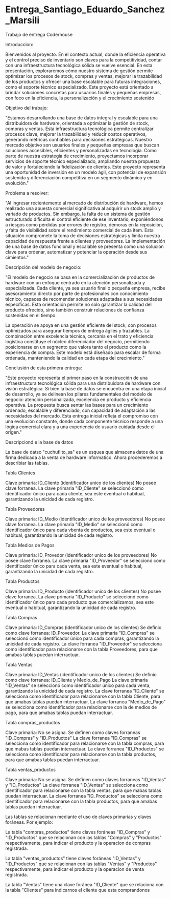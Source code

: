 # Entrega_Santiago_Eduardo_Sanchez_Marsili
Trabajo de entrega Coderhouse

Introduccion:

Bienvenidos al proyecto.
En el contexto actual, donde la eficiencia operativa y el control preciso de inventario son claves para la competitividad, contar con una infraestructura tecnológica sólida se vuelve esencial.
En esta presentación, exploraremos cómo nuestro sistema de gestión permite optimizar los procesos de stock, compras y ventas, mejorar la trazabilidad de los productos y ofrecer una base escalable para futuras integraciones, como el soporte técnico especializado. Este proyecto está orientado a brindar soluciones concretas para usuarios finales y pequeñas empresas, con foco en la eficiencia, la personalización y el crecimiento sostenido


Objetivo del trabajo: 

"Estamos desarrollando una base de datos integral y escalable para una distribuidora de hardware, orientada a optimizar la gestión de stock, compras y ventas. Esta infraestructura tecnológica permite centralizar procesos clave, mejorar la trazabilidad y reducir costos operativos, generando métricas confiables para decisiones estratégicas. Nuestro mercado objetivo son usuarios finales y pequeñas empresas que buscan soluciones accesibles, eficientes y personalizadas en tecnología. Como parte de nuestra estrategia de crecimiento, proyectamos incorporar servicios de soporte técnico especializado, ampliando nuestra propuesta de valor y fortaleciendo la fidelización de clientes. Este proyecto representa una oportunidad de inversión en un modelo ágil, con potencial de expansión sostenida y diferenciación competitiva en un segmento dinámico y en evolución."

Problema a resolver:

"Al ingresar recientemente al mercado de distribución de hardware, hemos realizado una apuesta comercial significativa al adquirir un stock amplio y variado de productos. Sin embargo, la falta de un sistema de gestión estructurado dificulta el control eficiente de ese inventario, exponiéndonos a riesgos como pérdidas por errores de registro, demoras en la reposición, y falta de visibilidad sobre el rendimiento comercial de cada ítem. Esta situación compromete la toma de decisiones estratégicas y limita nuestra capacidad de respuesta frente a clientes y proveedores. La implementación de una base de datos funcional y escalable se presenta como una solución clave para ordenar, automatizar y potenciar la operación desde sus cimientos."

Descripción del modelo de negocio:

"El modelo de negocio se basa en la comercialización de productos de hardware con un enfoque centrado en la atención personalizada y especializada. Cada cliente, ya sea usuario final o pequeña empresa, recibe asesoramiento directo por parte de profesionales con conocimiento técnico, capaces de recomendar soluciones adaptadas a sus necesidades específicas. Esta orientación permite no solo garantizar la calidad del producto ofrecido, sino también construir relaciones de confianza sostenidas en el tiempo.

La operación se apoya en una gestión eficiente del stock, con procesos optimizados para asegurar tiempos de entrega ágiles y trazables. La combinación entre excelencia técnica, cercanía en el trato y eficiencia logística constituye el núcleo diferenciador del negocio, permitiendo posicionarse en un segmento que valora tanto el producto como la experiencia de compra. Este modelo está diseñado para escalar de forma ordenada, manteniendo la calidad en cada etapa del crecimiento."

Conclusión de esta primera entrega:

"Este proyecto representa el primer paso en la construcción de una infraestructura tecnológica sólida para una distribuidora de hardware con visión estratégica. Si bien la base de datos se encuentra en una etapa inicial de desarrollo, ya se delinean los pilares fundamentales del modelo de negocio: atención personalizada, excelencia en producto y eficiencia operativa. La propuesta busca sentar las bases para un crecimiento ordenado, escalable y diferenciado, con capacidad de adaptación a las necesidades del mercado. Esta entrega inicial refleja el compromiso con una evolución constante, donde cada componente técnico responde a una lógica comercial clara y a una experiencia de usuario cuidada desde el origen."


Descripciond e la base de datos

La base de datso "cuchuflito_sa" es un esquea que almacena datos de una firma dedicada a la venta de hardware informatico.
Ahora procederemos a describiar las tablas.


Tabla Clientes

Clave primaria: ID_Cliente (identificador unico de los clientes)
No posee clave forranea.
La clave primaria "ID_Cliente" se seleccionó como identificador único para cada cliente, sea este eventual o habitual, garantizando la unicidad de cada registro.

Tabla Proveedores

Clave primaria: ID_Medio (identificador unico de los proveedores)
No posee clave forranea.
La clave primaria "ID_Medio" se seleccionó como identificador único para cada vbenta de productos, sea este eventual o habitual, garantizando la unicidad de cada registro. 

Tabla Medios de Pagos

Clave primaria: ID_Provedor (identificador unico de los proveedores)
No posee clave forranea.
La clave primaria "ID_Proveedor" se seleccionó como identificador único para cada venta, sea este eventual o habitual, garantizando la unicidad de cada registro. 

Tabla Productos

Clave primaria: ID_Producto (identificador unico de los clientes)
No posee clave forranea.
La clave primaria "ID_Producto" se seleccionó como identificador único para cada producto que comercializamos, sea este eventual o habitual, garantizando la unicidad de cada registro.


Tabla Compras

Clave primaria: ID_Compras (identificador unico de los clientes)
Se definio como clave forranea: ID_Proveedor.
La clave primaria "ID_Compras" se seleccionó como identificador único para cada compras, garantizando la unicidad de cada registro.
La clave forranea "ID_Proveedor" se selecciona como identificador para relacionarse con la tabla Proveedores, para que amabas tablas puedan interractuar.

Tabla Ventas

Clave primaria: ID_Ventas (identificador unico de los clientes)
Se definio como clave forranea: ID_Cliente y Medio_de_Pago
La clave primaria "ID_Ventas" se seleccionó como identificador único para cada venta, garantizando la unicidad de cada registro.
La clave forranea "ID_Cliente" se selecciona como identificador para relacionarse con la tabla Cliente, para que amabas tablas puedan interractuar.
La clave forranea "Medio_de_Pago" se selecciona como identificador para relacionarse con la de medios de pago, para que amabas tablas puedan interractuar.

Tabla compras_productos

Clave primaria: No se asigna.
Se definen como claves forraneas "ID_Compras" y "ID_Productos"
La clave forranea "ID_Compras" se selecciona como identificador para relacionarse con la tabla compras, para que mabas tablas puedan interractuar.
La clave forranea "ID_Productos" se selecciona como identificador para relacionarse con la tabla productos, para que amabas tablas puedan interractuar.

Tabla ventas_productos

Clave primaria: No se asigna.
Se definen como claves forraneas "ID_Ventas" y "ID_Productos"
La clave forranea "ID_Ventas" se selecciona como identificador para relacionarse con la tabla ventas, para que mabas tablas puedan interractuar.
La clave forranea "ID_Productos" se selecciona como identificador para relacionarse con la tabla productos, para que amabas tablas puedan interractuar.


Las tablas se relacionan mediante el uso de claves primarias y claves foráneas. Por ejemplo:

La tabla "compras_productos" tiene claves foráneas "ID_Compras" y "ID_Productos" que se relacionan con las tablas "Compras" y "Productos" respectivamente, para indicar el producto y la operacion de compras registrada.

La tabla "ventas_productos" tiene claves foráneas "ID_Ventas" y "ID_Productos" que se relacionan con las tablas "Ventas" y "Productos" respectivamente, para indicar el producto y la operacion de venta registrada.

La tabla "Ventas" tiene una clave foránea "ID_Cliente" que se relaciona con la tabla "Clientes" para indicarnos el cliente que esta comprandonos

